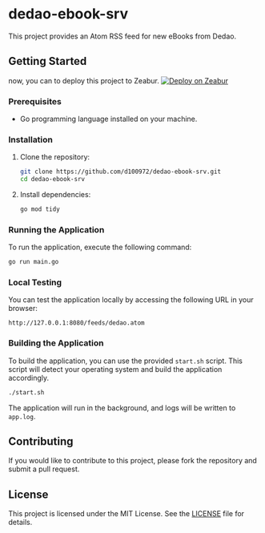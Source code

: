 # dedao-ebook-srv

This project provides an Atom RSS feed for new eBooks from Dedao.

## Getting Started

now, you can to deploy this project to Zeabur. [![Deploy on Zeabur](https://zeabur.com/button.svg)](https://zeabur.com/templates/NJR25O?referralCode=d100972) 

### Prerequisites

- Go programming language installed on your machine.

### Installation

1. Clone the repository:
    ```bash
    git clone https://github.com/d100972/dedao-ebook-srv.git
    cd dedao-ebook-srv
    ```

2. Install dependencies:
    ```bash
    go mod tidy
    ```

### Running the Application

To run the application, execute the following command:
```bash
go run main.go
```

### Local Testing

You can test the application locally by accessing the following URL in your browser:
```
http://127.0.0.1:8080/feeds/dedao.atom
```

### Building the Application

To build the application, you can use the provided `start.sh` script. This script will detect your operating system and build the application accordingly.

```bash
./start.sh
```

The application will run in the background, and logs will be written to `app.log`.

## Contributing

If you would like to contribute to this project, please fork the repository and submit a pull request.

## License

This project is licensed under the MIT License. See the [LICENSE](LICENSE) file for details.
```